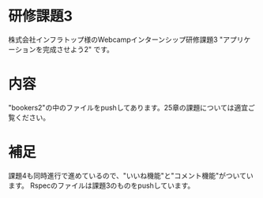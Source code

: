 # 研修課題3
株式会社インフラトップ様のWebcampインターンシップ研修課題3 "アプリケーションを完成させよう2" です。

# 内容
"bookers2"の中のファイルをpushしてあります。25章の課題については適宜ご覧ください。

# 補足
課題4も同時進行で進めているので、"いいね機能"と"コメント機能"がついています。
Rspecのファイルは課題3のものをpushしています。
